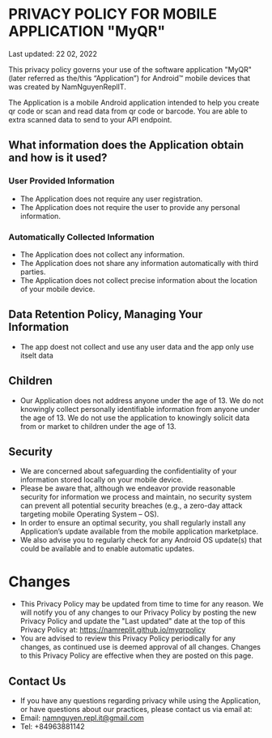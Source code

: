 # PRIVACY POLICY FOR MOBILE APPLICATION "MyQR"

Last updated: 22 02, 2022

This privacy policy governs your use of the software application "MyQR" (later referred as the/this “Application”) for Android™ mobile devices that was created by NamNguyenReplIT.

The Application is a mobile Android application intended to help you create qr code or scan and read data from qr code or barcode. 
You are able to extra scanned data to send to your API endpoint.

## What information does the Application obtain and how is it used?
### User Provided Information
- The Application does not require any user registration.
- The Application does not require the user to provide any personal information.
### Automatically Collected Information
- The Application does not collect any information.
- The Application does not share any information automatically with third parties.
- The Application does not collect precise information about the location of your mobile device.
## Data Retention Policy, Managing Your Information
- The app doest not collect and use any user data and the app only use itselt data
## Children
- Our Application does not address anyone under the age of 13. We do not knowingly collect personally identifiable information from anyone under the age of 13. We do not use the application to knowingly solicit data from or market to children under the age of 13.

## Security
- We are concerned about safeguarding the confidentiality of your information stored locally on your mobile device.
- Please be aware that, although we endeavor provide reasonable security for information we process and maintain, no security system can prevent all potential security breaches (e.g., a zero-day attack targeting mobile Operating System – OS).
- In order to ensure an optimal security, you shall regularly install any Application’s update available from the mobile application marketplace.
- We also advise you to regularly check for any Android OS update(s) that could be available and to enable automatic updates.

# Changes
- This Privacy Policy may be updated from time to time for any reason. We will notify you of any changes to our Privacy Policy by posting the new Privacy Policy and update the  "Last updated" date at the top of this Privacy Policy at:
https://namreplit.github.io/myqrpolicy
- You are advised to review this Privacy Policy periodically for any changes, as continued use is deemed approval of all changes. Changes to this Privacy Policy are effective when they are posted on this page.

## Contact Us
- If you have any questions regarding privacy while using the Application, or have questions about our practices, please contact us via email at:
- Email: namnguyen.repl.it@gmail.com
- Tel: +84963881142
